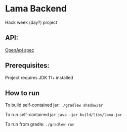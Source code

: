 Lama Backend
==
Hack week (day?) project

API:
-
[OpenApi spec](/openapi.yaml)

Prerequisites:
-
Project requires JDK 11+ installed 

How to run
-

To build self-contained jar:
```./gradlew shadowJar```

To run self-contained jar:
```java -jar build/libs/lama.jar```

To run from gradle: 
```./gradlew run```
